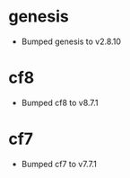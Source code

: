 
# genesis

- Bumped genesis to v2.8.10

# cf8

- Bumped cf8 to v8.7.1

# cf7

- Bumped cf7 to v7.7.1
